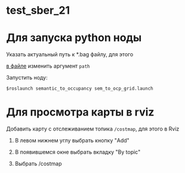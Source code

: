 # test_sber_21
# Для запуска python ноды
Указать актуальный путь к *.bag файлу, для этого 
 
 [в файле](https://github.com/Owluska/test_sber_21/tree/master/src/semantic_to_occupancy/src/launch/sem_to_ocp_grid.launch)
 изменить аргумент ```path```

Запустить ноду:

 ```$roslaunch semantic_to_occupancy sem_to_ocp_grid.launch```
  


 # Для просмотра карты в rviz
Добавить карту с отслеживанием топика ```/costmap```, для этого в Rviz

1. В левом нижнем углу выбрать кнопку "Add"

2. В появившемся окне выбрать вкладку "By topic"

3. Выбрать /costmap
